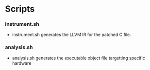 # Scripts

### instrument.sh  
- instrument.sh generates the LLVM IR for the patched C file.

### analysis.sh
- analysis.sh generates the executable object file targetting specific hardware